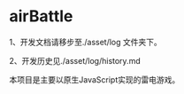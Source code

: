 # airBattle

1、开发文档请移步至./asset/log 文件夹下。<br>

2、开发历史见./asset/log/history.md<br>

本项目是主要以原生JavaScript实现的雷电游戏。<br>